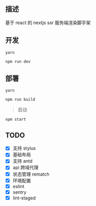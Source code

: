 ## 描述

基于 react 的 nextjs ssr 服务端渲染脚手架

## 开发

```
yarn
```

```
npm run dev
```

## 部署


```
yarn
```

```
npm run build
```

> 启动

```
npm start
```


## TODO

- [x] 支持 stylus
- [x] 基础布局
- [x] 支持 antd
- [x] api 跨域代理
- [x] 状态管理 rematch
- [x] 环境配置
- [x] eslint
- [x] sentry
- [x] lint-staged

